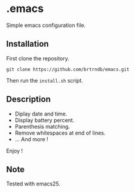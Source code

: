 # .emacs

Simple emacs configuration file.

## Installation

First clone the repository.

```
git clone https://github.com/brtrndb/emacs.git
```

Then run the `install.sh` script.

## Description

* Diplay date and time.
* Display battery percent.
* Parenthesis matching.
* Remove whitespaces at end of lines.
* ... And more !

Enjoy !

## Note

Tested with emacs25.
